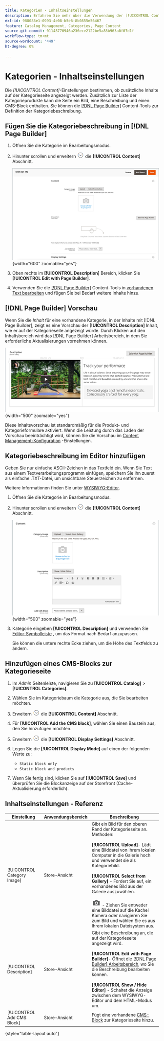 ```yaml
---
title: Kategorien - Inhaltseinstellungen
description: Erfahren Sie mehr über die Verwendung der [!UICONTROL Content] -Einstellungen, um zusätzliche Inhalte zu definieren, die auf der Kategorieseite angezeigt werden.
exl-id: 988083e1-0993-4e08-b5e6-8b0855e56467
feature: Catalog Management, Categories, Page Content
source-git-commit: 01148770946a236ece2122be5a88b963a0f07d1f
workflow-type: tm+mt
source-wordcount: '449'
ht-degree: 0%

---
```


# Kategorien - Inhaltseinstellungen

Die _[!UICONTROL Content]_-Einstellungen bestimmen, ob zusätzliche Inhalte auf der Kategorieseite angezeigt werden. Zusätzlich zur Liste der Kategorieprodukte kann die Seite ein Bild, eine Beschreibung und einen CMS-Block enthalten. Sie können die [[!DNL Page Builder]](../page-builder/introduction.md) Content-Tools zur Definition der Kategoriebeschreibung.

## Fügen Sie die Kategoriebeschreibung in [!DNL Page Builder]

1. Öffnen Sie die Kategorie im Bearbeitungsmodus.

1. Hinunter scrollen und erweitern ![Erweiterungsauswahl](../assets/icon-display-expand.png) die **[!UICONTROL Content]** Abschnitt.

   ![Kategorieinhalt](./assets/category-content.png){width="600" zoomable="yes"}

1. Oben rechts im **[!UICONTROL Description]** Bereich, klicken Sie **[!UICONTROL Edit with Page Builder]**.

1. Verwenden Sie die [[!DNL Page Builder]](../page-builder/introduction.md) Content-Tools in [vorhandenen Text bearbeiten](../page-builder/text.md) und fügen Sie bei Bedarf weitere Inhalte hinzu.

## [!DNL Page Builder] Vorschau

Wenn Sie die _Inhalt_ für eine vorhandene Kategorie, in der Inhalte mit [!DNL Page Builder], zeigt es eine Vorschau der **[!UICONTROL Description]** Inhalt, wie er auf der Kategorieseite angezeigt würde. Durch Klicken auf den Inhaltsbereich wird das [!DNL Page Builder] Arbeitsbereich, in dem Sie erforderliche Aktualisierungen vornehmen können.

![Beschreibung Vorschau](../page-builder/assets/pb-product-category-content-preview.png){width="500" zoomable="yes"}

Diese Inhaltsvorschau ist standardmäßig für die Produkt- und Kategorieformulare aktiviert. Wenn die Leistung durch das Laden der Vorschau beeinträchtigt wird, können Sie die Vorschau im [Content Management-Konfiguration](../configuration-reference/general/content-management.md#advanced-content-tools) -Einstellungen.

## Kategoriebeschreibung im Editor hinzufügen

Geben Sie nur einfache ASCII-Zeichen in das Textfeld ein. Wenn Sie Text aus einem Textverarbeitungsprogramm einfügen, speichern Sie ihn zuerst als einfache .TXT-Datei, um unsichtbare Steuerzeichen zu entfernen.

Weitere Informationen finden Sie unter [WYSIWYG-Editor](../content-design/editor.md).

1. Öffnen Sie die Kategorie im Bearbeitungsmodus.

1. Hinunter scrollen und erweitern ![Erweiterungsauswahl](../assets/icon-display-expand.png) die **[!UICONTROL Content]** Abschnitt.

   ![Kategorieinhalt](./assets/category-content-ce.png){width="500" zoomable="yes"}

1. Kategorie eingeben **[!UICONTROL Description]** und verwenden Sie [Editor-Symbolleiste](../content-design/editor.md) , um das Format nach Bedarf anzupassen.

   Sie können die untere rechte Ecke ziehen, um die Höhe des Textfelds zu ändern.

## Hinzufügen eines CMS-Blocks zur Kategorieseite

1. Im _Admin_ Seitenleiste, navigieren Sie zu **[!UICONTROL Catalog]** > **[!UICONTROL Categories]**.

1. Wählen Sie im Kategoriebaum die Kategorie aus, die Sie bearbeiten möchten.

1. Erweitern ![Erweiterungsauswahl](../assets/icon-display-expand.png) die **[!UICONTROL Content]** Abschnitt.

1. Für **[!UICONTROL Add the CMS block]**, wählen Sie einen Baustein aus, den Sie hinzufügen möchten.

1. Erweitern ![Erweiterungsauswahl](../assets/icon-display-expand.png) die **[!UICONTROL Display Settings]** Abschnitt.

1. Legen Sie die **[!UICONTROL Display Mode]** auf einen der folgenden Werte zu:

   - `Static block only`
   - `Static block and products`

1. Wenn Sie fertig sind, klicken Sie auf **[!UICONTROL Save]** und überprüfen Sie die Blockanzeige auf der Storefront (Cache-Aktualisierung erforderlich).

## Inhaltseinstellungen - Referenz

| Einstellung | [Anwendungsbereich](../getting-started/websites-stores-views.md#scope-settings) | Beschreibung |
|--- |--- |--- |
| [!UICONTROL Category Image] | Store-Ansicht | Gibt ein Bild für den oberen Rand der Kategorieseite an. Methoden: <br/><br/>**[!UICONTROL Upload]**- Lädt eine Bilddatei von Ihrem lokalen Computer in die Galerie hoch und verwendet sie als Kategoriebild.<br/><br/>**[!UICONTROL Select from Gallery]** - Fordert Sie auf, ein vorhandenes Bild aus der Galerie auszuwählen. <br/><br/>![Kamerasymbol des Seitenaufbaus](../assets/icon-camera.png) - Ziehen Sie entweder eine Bilddatei auf die Kachel Kamera oder navigieren Sie zum Bild und wählen Sie es aus Ihrem lokalen Dateisystem aus. |
| [!UICONTROL Description] | Store-Ansicht | Gibt eine Beschreibung an, die auf der Kategorieseite angezeigt wird. <br/><br/>**[!UICONTROL Edit with Page Builder]**- Öffnet die [[!DNL Page Builder] Arbeitsbereich](../page-builder/workspace.md), wo Sie die Beschreibung bearbeiten können.<br/><br/>**[!UICONTROL Show / Hide Editor]** - Schaltet die Anzeige zwischen dem WYSIWYG-Editor und dem HTML-Modus um. |
| [!UICONTROL Add CMS Block] | Store-Ansicht | Fügt eine vorhandene [CMS-Block](../content-design/blocks.md) zur Kategorieseite hinzu. |

{style="table-layout:auto"}
